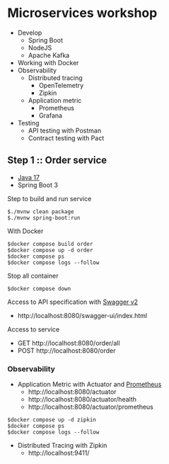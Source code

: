 # Microservices workshop
* Develop
  * Spring Boot
  * NodeJS
  * Apache Kafka
* Working with Docker
* Observability
  * Distributed tracing
    * OpenTelemetry
    * Zipkin
  * Application metric
    * Prometheus
    * Grafana
* Testing
  * API testing with Postman
  * Contract testing with Pact


## Step 1 :: Order service
* [Java 17](https://www.oracle.com/java/technologies/javase/jdk17-archive-downloads.html)
* Spring Boot 3


Step to build and run service
```
$./mvnw clean package
$./mvnw spring-boot:run
```

With Docker
```
$docker compose build order
$docker compose up -d order
$docker compose ps
$docker compose logs --follow
```

Stop all container
```
$docker compose down
```

Access to API specification with [Swagger v2](https://springdoc.org/v2/)
* http://localhost:8080/swagger-ui/index.html

Access to service
* GET http://localhost:8080/order/all
* POST http://localhost:8080/order

### Observability
* Application Metric with Actuator and [Prometheus](https://prometheus.io/)
  * http://localhost:8080/actuator
  * http://localhost:8080/actuator/health
  * http://localhost:8080/actuator/prometheus

```
$docker compose up -d zipkin
$docker compose ps
$docker compose logs --follow
```

* Distributed Tracing with Zipkin
  * http://localhost:9411/